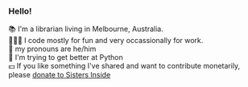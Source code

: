 ### Hello!

📚 I'm a librarian living in Melbourne, Australia.  
👨🏻‍💻 I code mostly for fun and very occassionally for work.  
👤 my pronouns are he/him  
🐍 I'm trying to get better at Python  
💵 If you like something I've shared and want to contribute monetarily, please [donate to Sisters Inside](https://sistersinside.com.au/about/sisters-inside/)



<!--
**hughrun/hughrun** is a ✨ _special_ ✨ repository because its `README.md` (this file) appears on your GitHub profile.

Here are some ideas to get you started:

- 🔭 I’m currently working on ...
- 🌱 I’m currently learning ...
- 👯 I’m looking to collaborate on ...
- 🤔 I’m looking for help with ...
- 💬 Ask me about ...
- 📫 How to reach me: ...
- 😄 Pronouns: ...
- ⚡ Fun fact: ...
-->
